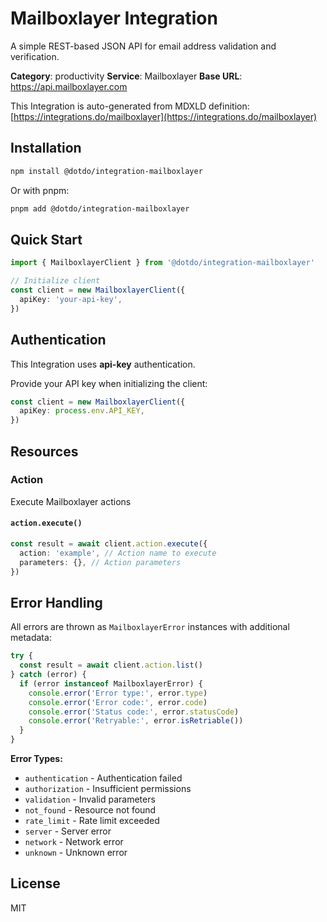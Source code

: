# Mailboxlayer Integration

A simple REST-based JSON API for email address validation and verification.

**Category**: productivity
**Service**: Mailboxlayer
**Base URL**: https://api.mailboxlayer.com

This Integration is auto-generated from MDXLD definition: [https://integrations.do/mailboxlayer](https://integrations.do/mailboxlayer)

## Installation

```bash
npm install @dotdo/integration-mailboxlayer
```

Or with pnpm:

```bash
pnpm add @dotdo/integration-mailboxlayer
```

## Quick Start

```typescript
import { MailboxlayerClient } from '@dotdo/integration-mailboxlayer'

// Initialize client
const client = new MailboxlayerClient({
  apiKey: 'your-api-key',
})
```

## Authentication

This Integration uses **api-key** authentication.

Provide your API key when initializing the client:

```typescript
const client = new MailboxlayerClient({
  apiKey: process.env.API_KEY,
})
```

## Resources

### Action

Execute Mailboxlayer actions

#### `action.execute()`

```typescript
const result = await client.action.execute({
  action: 'example', // Action name to execute
  parameters: {}, // Action parameters
})
```

## Error Handling

All errors are thrown as `MailboxlayerError` instances with additional metadata:

```typescript
try {
  const result = await client.action.list()
} catch (error) {
  if (error instanceof MailboxlayerError) {
    console.error('Error type:', error.type)
    console.error('Error code:', error.code)
    console.error('Status code:', error.statusCode)
    console.error('Retryable:', error.isRetriable())
  }
}
```

**Error Types:**

- `authentication` - Authentication failed
- `authorization` - Insufficient permissions
- `validation` - Invalid parameters
- `not_found` - Resource not found
- `rate_limit` - Rate limit exceeded
- `server` - Server error
- `network` - Network error
- `unknown` - Unknown error

## License

MIT
